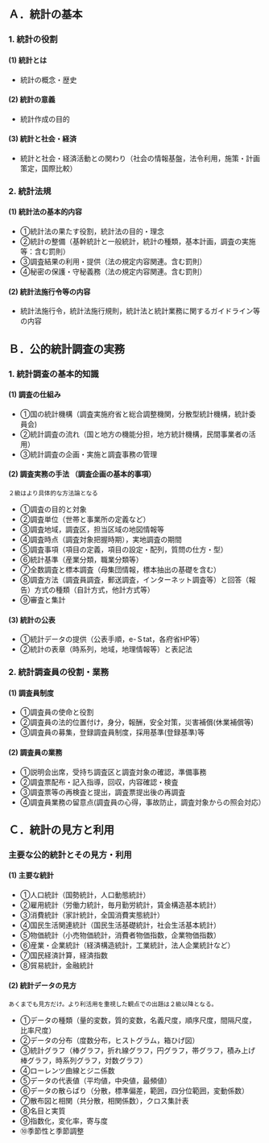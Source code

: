 ## Ａ．統計の基本
### 1. 統計の役割

#### (1) 統計とは
* 統計の概念・歴史

#### (2) 統計の意義
* 統計作成の目的

#### (3) 統計と社会・経済
* 統計と社会・経済活動との関わり（社会の情報基盤，法令利用，施策・計画策定，国際比較）

### 2. 統計法規
#### (1) 統計法の基本的内容
* ①統計法の果たす役割，統計法の目的・理念
* ②統計の整備（基幹統計と一般統計，統計の種類，基本計画，調査の実施等：含む罰則）
* ③調査結果の利用・提供（法の規定内容関連。含む罰則）
* ④秘密の保護・守秘義務（法の規定内容関連。含む罰則）

#### (2) 統計法施行令等の内容
* 統計法施行令，統計法施行規則，統計法と統計業務に関するガイドライン等の内容


## Ｂ．公的統計調査の実務
### 1. 統計調査の基本的知識

#### (1) 調査の仕組み
* ①国の統計機構（調査実施府省と総合調整機関，分散型統計機構，統計委員会)
* ②統計調査の流れ（国と地方の機能分担，地方統計機構，民間事業者の活用）
* ③統計調査の企画・実施と調査事務の管理

#### (2) 調査実務の手法 （調査企画の基本的事項）
	２級はより具体的な方法論となる
* ①調査の目的と対象
* ②調査単位（世帯と事業所の定義など）
* ③調査地域，調査区，担当区域の地図情報等
* ④調査時点（調査対象把握時期），実地調査の期間
* ⑤調査事項（項目の定義，項目の設定・配列，質問の仕方・型）
* ⑥統計基準（産業分類，職業分類等）
* ⑦全数調査と標本調査（母集団情報，標本抽出の基礎を含む）
* ⑧調査方法（調査員調査，郵送調査，インターネット調査等）と回答（報告）方式の種類（自計方式，他計方式等）
* ⑨審査と集計

#### (3) 統計の公表
* ①統計データの提供（公表手順，e-Ｓtat，各府省HP等）
* ②統計の表章（時系列，地域，地理情報等）と表記法


### 2. 統計調査員の役割・業務
#### (1) 調査員制度
* ①調査員の使命と役割
* ②調査員の法的位置付け，身分，報酬，安全対策，災害補償(休業補償等)
* ③調査員の募集，登録調査員制度，採用基準(登録基準)等

#### (2) 調査員の業務
* ①説明会出席，受持ち調査区と調査対象の確認，準備事務
* ②調査票配布・記入指導，回収，内容確認・検査
* ③調査票等の再検査と提出，調査票提出後の再調査
* ④調査員業務の留意点(調査員の心得，事故防止，調査対象からの照会対応）


## Ｃ．統計の見方と利用
### 主要な公的統計とその見方・利用
#### (1) 主要な統計
* ①人口統計（国勢統計，人口動態統計）
* ②雇用統計（労働力統計，毎月勤労統計，賃金構造基本統計）
* ③消費統計（家計統計，全国消費実態統計）
* ④国民生活関連統計（国民生活基礎統計，社会生活基本統計）
* ⑤物価統計（小売物価統計，消費者物価指数，企業物価指数）
* ⑥産業・企業統計（経済構造統計，工業統計，法人企業統計など）
* ⑦国民経済計算，経済指数
* ⑧貿易統計，金融統計

#### (2) 統計データの見方
	あくまでも見方だけ。より利活用を重視した観点での出題は２級以降となる。
* ①データの種類（量的変数，質的変数，名義尺度，順序尺度，間隔尺度，比率尺度）
* ②データの分布（度数分布，ヒストグラム，箱ひげ図）
* ③統計グラフ（棒グラフ，折れ線グラフ，円グラフ，帯グラフ，積み上げ棒グラフ，時系列グラフ，対数グラフ）
* ④ローレンツ曲線とジニ係数
* ⑤データの代表値（平均値，中央値，最頻値）
* ⑥データの散らばり（分散，標準偏差，範囲，四分位範囲，変動係数）
* ⑦散布図と相関（共分散，相関係数），クロス集計表
* ⑧名目と実質
* ⑨指数化，変化率，寄与度
* ⑩季節性と季節調整
